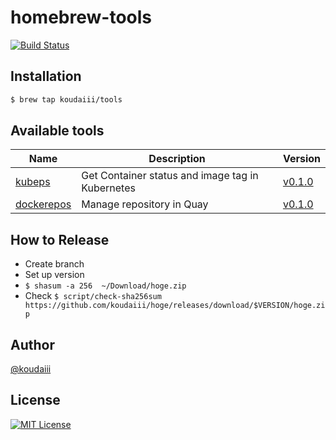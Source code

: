 # homebrew-tools

[![Build Status](https://travis-ci.org/koudaiii/homebrew-tools.svg?branch=master)](https://travis-ci.org/koudaiii/homebrew-tools)

## Installation

```bash
$ brew tap koudaiii/tools
```

## Available tools

| Name | Description | Version |
|------|-------------|---------|
| [kubeps](https://github.com/koudaiii/kubeps) | Get Container status and image tag in Kubernetes  | [v0.1.0](https://github.com/koudaiii/kubeps/releases/tag/v0.1.0) |
| [dockerepos](https://github.com/koudaiii/dockerepos) | Manage repository in Quay | [v0.1.0](https://github.com/koudaiii/dockerepos/releases/tag/v0.1.0) |


## How to Release

- Create branch
- Set up version
- `$ shasum -a 256  ~/Download/hoge.zip`
- Check `$ script/check-sha256sum https://github.com/koudaiii/hoge/releases/download/$VERSION/hoge.zip`

## Author

[@koudaiii](https://github.com/koudaiii)

## License

[![MIT License](http://img.shields.io/badge/license-MIT-blue.svg?style=flat)](LICENSE)
